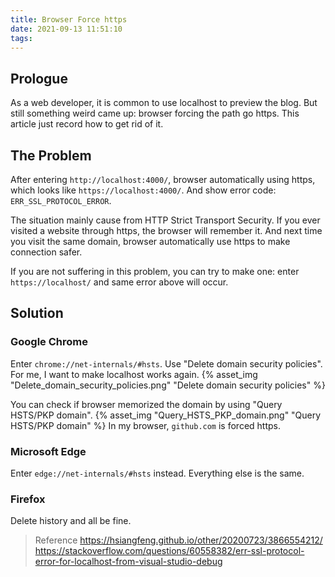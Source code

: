 ```yaml
---
title: Browser Force https
date: 2021-09-13 11:51:10
tags:
---
```


## Prologue

As a web developer, it is common to use localhost to preview the blog.
But still something weird came up: browser forcing the path go https.
This article just record how to get rid of it.
<!-- more -->


## The Problem

After entering `http://localhost:4000/`, browser automatically using https, which looks like `https://localhost:4000/`. And show error code: `ERR_SSL_PROTOCOL_ERROR`.

The situation mainly cause from HTTP Strict Transport Security. If you ever visited a website through https, the browser will remember it. And next time you visit the same domain, browser automatically use https to make connection safer.

If you are not suffering in this problem, you can try to make one: enter `https://localhost/` and same error above will occur.


## Solution

### Google Chrome

Enter `chrome://net-internals/#hsts`.
Use "Delete domain security policies". For me, I want to make localhost works again.
{% asset_img "Delete_domain_security_policies.png" "Delete domain security policies" %}

You can check if browser memorized the domain by using "Query HSTS/PKP domain".
{% asset_img "Query_HSTS_PKP_domain.png" "Query HSTS/PKP domain" %}
In my browser, `github.com` is forced https.


### Microsoft Edge

Enter `edge://net-internals/#hsts` instead. Everything else is the same. 


### Firefox

Delete history and all be fine.


> Reference
> https://hsiangfeng.github.io/other/20200723/3866554212/
> https://stackoverflow.com/questions/60558382/err-ssl-protocol-error-for-localhost-from-visual-studio-debug